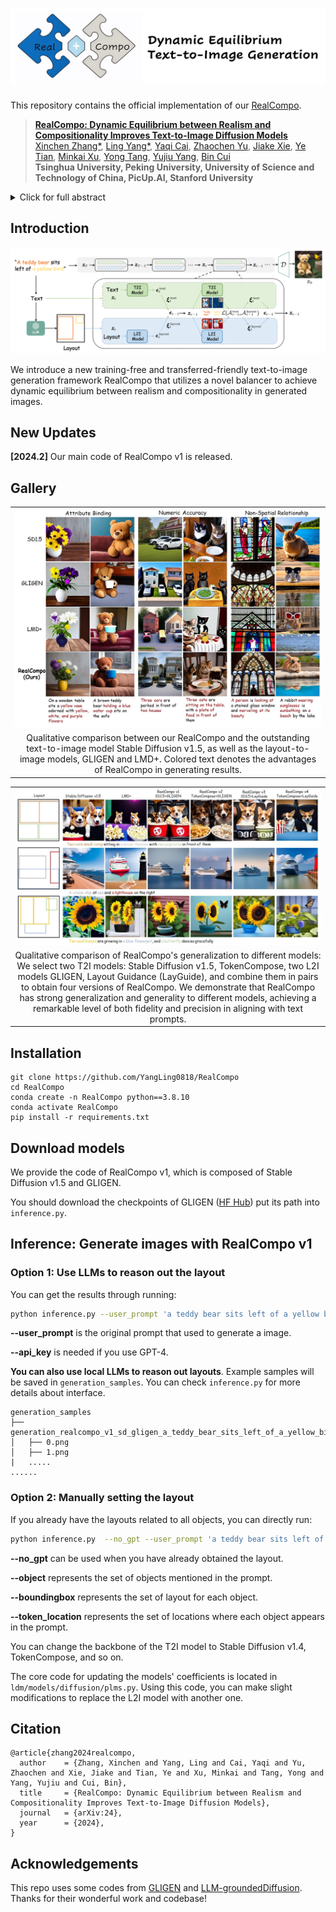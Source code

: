 # ![Alt text](image.png)

This repository contains the official implementation of our [RealCompo]().

>[**RealCompo: Dynamic Equilibrium between Realism and Compositionality Improves Text-to-Image Diffusion Models**]()    
>[Xinchen Zhang\*](https://cominclip.github.io/), 
>[Ling Yang\*](https://yangling0818.github.io/), 
>[Yaqi Cai](https://github.com/CCYaqi),
>[Zhaochen Yu](https://github.com/BitCodingWalkin), 
>[Jiake Xie](https://scholar.google.com/citations?hl=zh-CN&user=pD8wUxgAAAAJ),
>[Ye Tian](https://github.com/tyfeld),
>[Minkai Xu](https://minkaixu.com/),
>[Yong Tang](https://scholar.google.com/citations?user=ubVWrRwAAAAJ&hl=en), 
>[Yujiu Yang](https://sites.google.com/view/iigroup-thu/about), 
>[Bin Cui](https://cuibinpku.github.io/) 
><br>**Tsinghua University, Peking University, University of Science and Technology of China, PicUp.AI, Stanford University**<br>

<details>
    <summary>Click for full abstract</summary>
Diffusion models have achieved remarkable advancements in text-to-image generation. However, existing models still have many difficulties when faced with multiple-object compositional generation. In this paper, we propose a new training-free and transferred-friendly text-to-image generation framework, namely RealCompo, which aims to leverage the advantages of text-to-image and layout-to-image models to enhance both realism and compositionality of the generated images. An intuitive and novel balancer is proposed to dynamically balance the strengths of the two models in denoising process, allowing plug-and-play use of any model without extra training. Extensive experiments show that our RealCompo consistently outperforms state-of-the-art text-to-image models and layout-to-image models in multiple-object compositional generation while keeping satisfactory realism and compositionality of the generated images.
</details>

## Introduction

![Alt text](image-1.png)

We introduce a new training-free and transferred-friendly text-to-image generation framework RealCompo that utilizes a novel balancer to achieve dynamic equilibrium between realism and compositionality in generated images.

## New Updates

**[2024.2]** Our main code of RealCompo v1 is released.

## Gallery

<table class="center">
    <tr>
    <td width=100% style="border: none"><img src="figs/main_experiment.jpg" style="width:100%"></td>
    </tr>
    <tr>
    <td width="100%" style="border: none; text-align: center; word-wrap: break-word">Qualitative comparison between our RealCompo and the outstanding text-to-image model Stable Diffusion v1.5, as well as the layout-to-image models, GLIGEN and LMD+. Colored text denotes the advantages of RealCompo in generating results.
</td>
  </tr>
</table>

<table class="center">
    <tr>
    <td width=100% style="border: none"><img src="figs/ablation.jpg" style="width:100%"></td>
    </tr>
    <tr>
    <td width="100%" style="border: none; text-align: center; word-wrap: break-word">Qualitative comparison of RealCompo's generalization to different models: We select two T2I models: Stable Diffusion v1.5, TokenCompose, two L2I models GLIGEN, Layout Guidance (LayGuide), and combine them in pairs to obtain four versions of RealCompo. We demonstrate that RealCompo has strong generalization and generality to different models, achieving a remarkable level of both fidelity and precision in aligning with text prompts.
</td>
  </tr>
</table>

## Installation

```shell
git clone https://github.com/YangLing0818/RealCompo
cd RealCompo
conda create -n RealCompo python==3.8.10
conda activate RealCompo
pip install -r requirements.txt
```

## Download models

We provide the code of RealCompo v1, which is composed of Stable Diffusion v1.5 and GLIGEN.

You should download the checkpoints of GLIGEN ([HF Hub](https://huggingface.co/gligen/gligen-generation-text-box/blob/main/diffusion_pytorch_model.bin)) put its path into  `inference.py`.

## Inference: Generate images with RealCompo v1

### Option 1: Use LLMs to reason out the layout

You can get the results through running: 

```bash
python inference.py --user_prompt 'a teddy bear sits left of a yellow bird' --api_key 'put your api_key here' 
```

**--user_prompt** is the original prompt that used to generate a image.

**--api_key** is needed if you use GPT-4.

**You can also use local LLMs to reason out layouts**. Example samples will be saved in `generation_samples`. You can check `inference.py` for more details about interface. 

```
generation_samples
├── generation_realcompo_v1_sd_gligen_a_teddy_bear_sits_left_of_a_yellow_bird
│   ├── 0.png
│   ├── 1.png
|   .....
......
```

### Option 2: Manually setting the layout

If you already have the layouts related to all objects, you can directly run:

```bash
python inference.py  --no_gpt --user_prompt 'a teddy bear sits left of a yellow bird' --object "['a teddy bear', 'a yellow bird']" --boundingbox "[[0.1, 0.1, 0.7, 0.9], [0.7, 0.1, 0.9, 0.4]]" --token_location "[3, 9]"
```

**--no_gpt** can be used when you have already obtained the layout.

**--object** represents the set of objects mentioned in the prompt.

**--boundingbox** represents the set of layout for each object.

**--token_location** represents the set of locations where each object appears in the prompt.



You can change the backbone of the T2I model to Stable Diffusion v1.4, TokenCompose, and so on. 

The core code for updating the models' coefficients is located in `ldm/models/diffusion/plms.py`. Using this code, you can make slight modifications to replace the L2I model with another one.



## Citation

```
@article{zhang2024realcompo,
  author    = {Zhang, Xinchen and Yang, Ling and Cai, Yaqi and Yu, Zhaochen and Xie, Jiake and Tian, Ye and Xu, Minkai and Tang, Yong and Yang, Yujiu and Cui, Bin},
  title     = {RealCompo: Dynamic Equilibrium between Realism and Compositionality Improves Text-to-Image Diffusion Models},
  journal   = {arXiv:24},
  year      = {2024},
}
```
## Acknowledgements

This repo uses some codes from  [GLIGEN](https://github.com/gligen/GLIGEN) and [LLM-groundedDiffusion](https://github.com/TonyLianLong/LLM-groundedDiffusion). Thanks for their wonderful work and codebase! 
